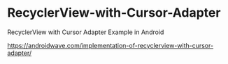 # RecyclerView-with-Cursor-Adapter
RecyclerView with Cursor Adapter Example in Android

https://androidwave.com/implementation-of-recyclerview-with-cursor-adapter/
